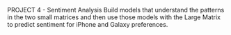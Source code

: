 PROJECT 4 - Sentiment Analysis
Build models that understand the patterns in the two small matrices and then use those models with the Large Matrix to predict sentiment for iPhone and Galaxy preferences.

